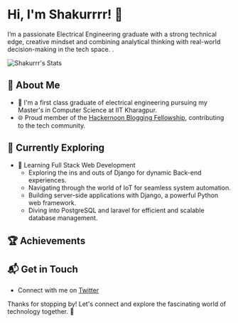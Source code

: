 # Hi, I'm Shakurrrr! 👋

I’m a passionate Electrical Engineering graduate with a strong technical edge, creative mindset and combining analytical thinking with real-world decision-making in the tech space.
.

![Shakurrr's Stats](https://github-readme-stats.vercel.app/api?username=<username>&theme=vue-dark&show_icons=true&hide_border=true&count_private=true)

## 🚀 About Me

- 🔭 I'm a first class graduate of electrical engineering pursuing my Master's in Computer Science at IIT Kharagpur.
- 🌐 Proud member of the [Hackernoon Blogging Fellowship](https://hackernoon.com/), contributing to the tech community.


## 🌱 Currently Exploring

- 🚀 Learning Full Stack Web Development
  - Exploring the ins and outs of Django for dynamic Back-end experiences.
  - Navigating through the world of IoT for seamless system automation.
  - Building server-side applications with Django, a powerful Python web framework.
  - Diving into PostgreSQL and laravel for efficient and scalable database management.

 ## 🏆 Achievements




## 📬 Get in Touch

- Connect with me on [Twitter](https://twitter.com/Elpercy_)

Thanks for stopping by! Let's connect and explore the fascinating world of technology together. 🚀
